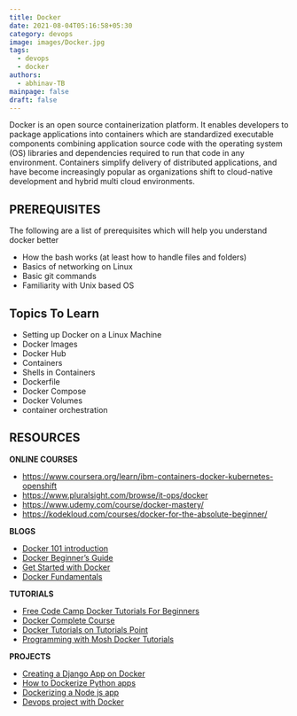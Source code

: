 ```yaml
---
title: Docker
date: 2021-08-04T05:16:58+05:30
category: devops
image: images/Docker.jpg
tags:
  - devops
  - docker
authors:
  - abhinav-TB
mainpage: false
draft: false
---
```

Docker is an open source containerization platform. It enables developers to package applications into containers which are standardized executable components combining application source code with the operating system (OS) libraries and dependencies required to run that code in any environment. Containers simplify delivery of distributed applications, and have become increasingly popular as organizations shift to cloud-native development and hybrid multi cloud environments.

## PREREQUISITES

The following are a list of prerequisites which will help you understand docker better

* How the bash works (at least how to handle files and folders)
* Basics of networking on Linux
* Basic git commands
* Familiarity with Unix based OS

## Topics To Learn

* Setting up Docker on a Linux Machine
* Docker Images
* Docker Hub
* Containers
* Shells in Containers
* Dockerfile
* Docker Compose
* Docker Volumes
* container orchestration

## RESOURCES

**ONLINE COURSES**

* https://www.coursera.org/learn/ibm-containers-docker-kubernetes-openshift
* https://www.pluralsight.com/browse/it-ops/docker
* https://www.udemy.com/course/docker-mastery/
* https://kodekloud.com/courses/docker-for-the-absolute-beginner/

**BLOGS**

* [Docker 101 introduction](https://www.bmc.com/blogs/docker-101-introduction/)
* [Docker Beginner’s Guide](https://medium.com/codingthesmartway-com-blog/docker-beginners-guide-part-1-images-containers-6f3507fffc98)
* [Get Started with Docker](https://medium.com/@sarinduudagepala/get-started-with-docker-f20380bcb40b)
* [Docker Fundamentals](https://blog.skay.dev/docker-fundamentals)

**TUTORIALS**

* [Free Code Camp Docker Tutorials For Beginners](https://www.youtube.com/watch?v=fqMOX6JJhGo)
* [Docker Complete Course](https://youtu.be/3c-iBn73dDE)
* [Docker Tutorials on Tutorials Point](https://www.tutorialspoint.com/docker/index.htm)
* [Programming with Mosh Docker Tutorials](https://www.youtube.com/watch?v=pTFZFxd4hOI)

**PROJECTS**

* [Creating a Django App on Docker](https://www.youtube.com/watch?v=XDaQAmkDFX4)
* [How to Dockerize Python apps](https://www.youtube.com/watch?v=bi0cKgmRuiA)
* [Dockerizing a Node js app](https://www.youtube.com/watch?v=FCz10zapsI8)
* [Devops project with Docker](https://www.youtube.com/watch?v=nMLQgXf8tZ0&t=164s)